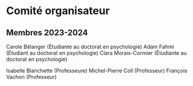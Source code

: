 # Comité organisateur


## Membres 2023-2024
Carole Bélanger (Étudiante au doctorat en psychologie)
Adam Fahmi (Étudiant au doctorat en psychologie)
Clara Morais-Cormier (Étudiante au doctorat en psychologie)

Isabelle Blanchette (Professeure)
Michel-Pierre Coll (Professeur)
François Vachon (Professeur)


